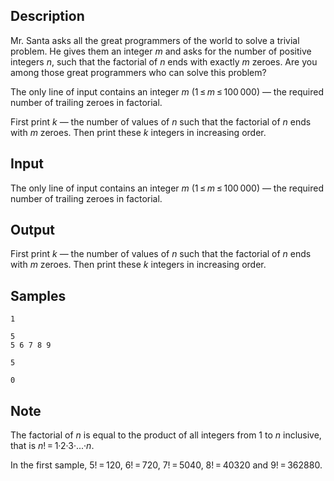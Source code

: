 ## Description

<div><p>Mr. Santa asks all the great programmers of the world to solve a trivial problem. He gives them an integer <span class="tex-span"><i>m</i></span> and asks for the number of positive integers <span class="tex-span"><i>n</i></span>, such that the factorial of <span class="tex-span"><i>n</i></span> ends with exactly <span class="tex-span"><i>m</i></span> zeroes. Are you among those great programmers who can solve this problem?</p></div><div class="input-specification"><p>The only line of input contains an integer <span class="tex-span"><i>m</i></span> (<span class="tex-span">1 ≤ <i>m</i> ≤ 100 000</span>)&nbsp;— the required number of trailing zeroes in factorial.</p></div><div class="output-specification"><p>First print <span class="tex-span"><i>k</i></span>&nbsp;— the number of values of <span class="tex-span"><i>n</i></span> such that the factorial of <span class="tex-span"><i>n</i></span> ends with <span class="tex-span"><i>m</i></span> zeroes. Then print these <span class="tex-span"><i>k</i></span> integers in increasing order.</p></div>

## Input

<p>The only line of input contains an integer <span class="tex-span"><i>m</i></span> (<span class="tex-span">1 ≤ <i>m</i> ≤ 100 000</span>)&nbsp;— the required number of trailing zeroes in factorial.</p>

## Output

<p>First print <span class="tex-span"><i>k</i></span>&nbsp;— the number of values of <span class="tex-span"><i>n</i></span> such that the factorial of <span class="tex-span"><i>n</i></span> ends with <span class="tex-span"><i>m</i></span> zeroes. Then print these <span class="tex-span"><i>k</i></span> integers in increasing order.</p>

## Samples

```input1
1

```

```output1
5
5 6 7 8 9
```






```input2
5

```

```output2
0
```




## Note

<p>The factorial of <span class="tex-span"><i>n</i></span> is equal to the product of all integers from <span class="tex-span">1</span> to <span class="tex-span"><i>n</i></span> inclusive, that is <span class="tex-span"><i>n</i>! = 1·2·3·...·<i>n</i></span>.</p><p>In the first sample, <span class="tex-span">5! = 120</span>, <span class="tex-span">6! = 720</span>, <span class="tex-span">7! = 5040</span>, <span class="tex-span">8! = 40320</span> and <span class="tex-span">9! = 362880</span>.</p>
